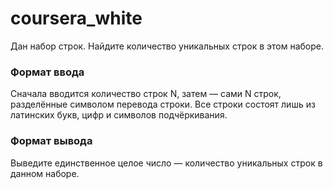 # coursera_white

Дан набор строк. Найдите количество уникальных строк в этом наборе.

### Формат ввода
Сначала вводится количество строк N, затем — сами N строк, разделённые символом перевода строки. Все строки состоят лишь из латинских букв, цифр и символов подчёркивания.

### Формат вывода
Выведите единственное целое число — количество уникальных строк в данном наборе.